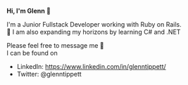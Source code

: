 **Hi, I'm Glenn** 👋

I'm a Junior Fullstack Developer working with Ruby on Rails.  
🌱 I am also expanding my horizons by learning C# and .NET

Please feel free to message me 💬   
I can be found on 
- LinkedIn: https://www.linkedin.com/in/glenntippett/
- Twitter: @glenntippett 
